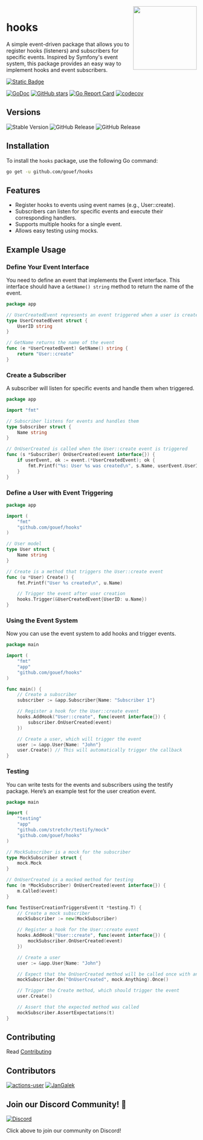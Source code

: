 <img align=right width="168" src="docs/gouef_logo.png">

# hooks
A simple event-driven package that allows you to register hooks (listeners) and subscribers for specific events. Inspired by Symfony's event system, this package provides an easy way to implement hooks and event subscribers.

[![Static Badge](https://img.shields.io/badge/Github-gouef%2Fhooks-blue?style=for-the-badge&logo=github&link=github.com%2Fgouef%2Fhooks)](https://github.com/gouef/hooks)

[![GoDoc](https://pkg.go.dev/badge/github.com/gouef/hooks.svg)](https://pkg.go.dev/github.com/gouef/hooks)
[![GitHub stars](https://img.shields.io/github/stars/gouef/hooks?style=social)](https://github.com/gouef/hooks/stargazers)
[![Go Report Card](https://goreportcard.com/badge/github.com/gouef/hooks)](https://goreportcard.com/report/github.com/gouef/hooks)
[![codecov](https://codecov.io/github/gouef/hooks/branch/main/graph/badge.svg?token=YUG8EMH6Q8)](https://codecov.io/github/gouef/hooks)

## Versions
![Stable Version](https://img.shields.io/github/v/release/gouef/hooks?label=Stable&labelColor=green)
![GitHub Release](https://img.shields.io/github/v/release/gouef/hooks?label=RC&include_prereleases&filter=*rc*&logoSize=diago)
![GitHub Release](https://img.shields.io/github/v/release/gouef/hooks?label=Beta&include_prereleases&filter=*beta*&logoSize=diago)


## Installation

To install the `hooks` package, use the following Go command:

```bash
go get -u github.com/gouef/hooks
```

## Features
- Register hooks to events using event names (e.g., User::create).
- Subscribers can listen for specific events and execute their corresponding handlers.
- Supports multiple hooks for a single event.
- Allows easy testing using mocks.

## Example Usage

### Define Your Event Interface
You need to define an event that implements the Event interface. This interface should have a `GetName() string` method to return the name of the event.

```go
package app

// UserCreatedEvent represents an event triggered when a user is created
type UserCreatedEvent struct {
    UserID string
}

// GetName returns the name of the event
func (e *UserCreatedEvent) GetName() string {
    return "User::create"
}
```

### Create a Subscriber
A subscriber will listen for specific events and handle them when triggered.

```go
package app

import "fmt"

// Subscriber listens for events and handles them
type Subscriber struct {
    Name string
}

// OnUserCreated is called when the User::create event is triggered
func (s *Subscriber) OnUserCreated(event interface{}) {
    if userEvent, ok := event.(*UserCreatedEvent); ok {
        fmt.Printf("%s: User %s was created\n", s.Name, userEvent.UserID)
    }
}
```

### Define a User with Event Triggering

```go
package app

import (
	"fmt"
	"github.com/gouef/hooks"
)

// User model
type User struct {
    Name string
}

// Create is a method that triggers the User::create event
func (u *User) Create() {
    fmt.Printf("User %s created\n", u.Name)

    // Trigger the event after user creation
    hooks.Trigger(&UserCreatedEvent{UserID: u.Name})
}

```

### Using the Event System
Now you can use the event system to add hooks and trigger events.

```go
package main

import (
    "fmt"
    "app"
    "github.com/gouef/hooks"
)

func main() {
    // Create a subscriber
    subscriber := &app.Subscriber{Name: "Subscriber 1"}

    // Register a hook for the User::create event
    hooks.AddHook("User::create", func(event interface{}) {
        subscriber.OnUserCreated(event)
    })

    // Create a user, which will trigger the event
    user := &app.User{Name: "John"}
    user.Create() // This will automatically trigger the callback
}

```


### Testing
You can write tests for the events and subscribers using the testify package. Here’s an example test for the user creation event.

```go
package main

import (
    "testing"
    "app"
    "github.com/stretchr/testify/mock"
    "github.com/gouef/hooks"
)

// MockSubscriber is a mock for the subscriber
type MockSubscriber struct {
    mock.Mock
}

// OnUserCreated is a mocked method for testing
func (m *MockSubscriber) OnUserCreated(event interface{}) {
    m.Called(event)
}

func TestUserCreationTriggersEvent(t *testing.T) {
    // Create a mock subscriber
    mockSubscriber := new(MockSubscriber)

    // Register a hook for the User::create event
    hooks.AddHook("User::create", func(event interface{}) {
        mockSubscriber.OnUserCreated(event)
    })

    // Create a user
    user := &app.User{Name: "John"}

    // Expect that the OnUserCreated method will be called once with any event
    mockSubscriber.On("OnUserCreated", mock.Anything).Once()

    // Trigger the Create method, which should trigger the event
    user.Create()

    // Assert that the expected method was called
    mockSubscriber.AssertExpectations(t)
}

```

## Contributing

Read [Contributing](CONTRIBUTING.md)

## Contributors

<div>
<span>
  <a href="https://github.com/actions-user"><img src="https://raw.githubusercontent.com/gouef/hooks/refs/heads/contributors-svg/.github/contributors/actions-user.svg" alt="actions-user" /></a>
</span>
<span>
  <a href="https://github.com/JanGalek"><img src="https://raw.githubusercontent.com/gouef/hooks/refs/heads/contributors-svg/.github/contributors/JanGalek.svg" alt="JanGalek" /></a>
</span>
</div>

## Join our Discord Community! 🎉

[![Discord](https://img.shields.io/discord/1334331501462163509?style=for-the-badge&logo=discord&logoColor=white&logoSize=auto&label=Community%20discord&labelColor=blue&link=https%3A%2F%2Fdiscord.gg%2FwjGqeWFnqK
)](https://discord.gg/wjGqeWFnqK)

Click above to join our community on Discord!
